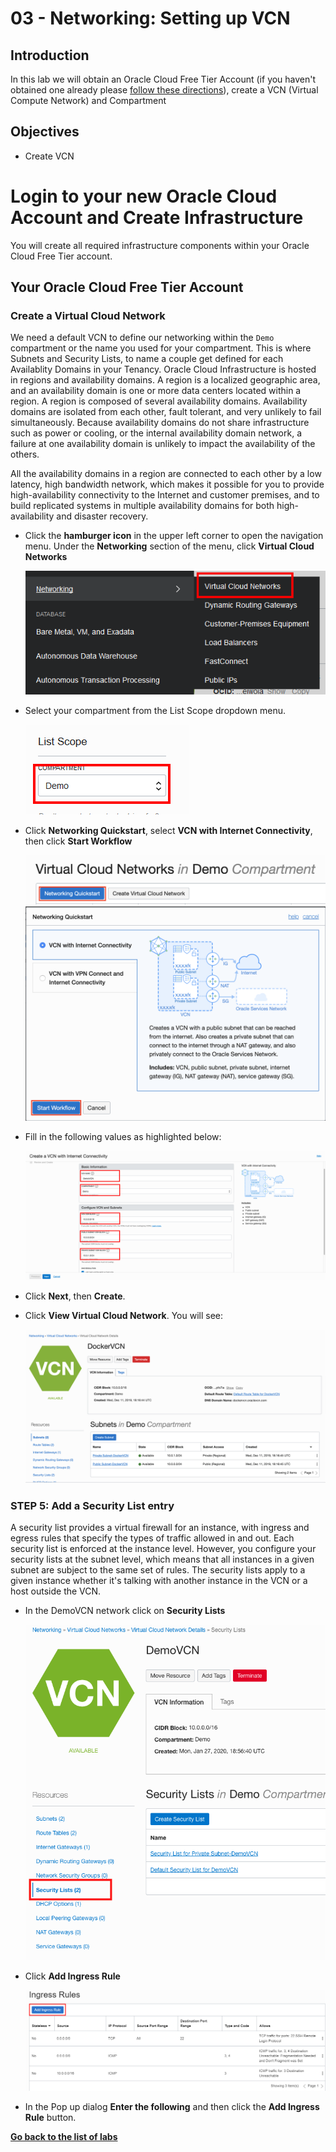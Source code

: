 # 03 - Networking: Setting up VCN

## Introduction
In this lab we will obtain an Oracle Cloud Free Tier Account (if you haven't obtained one already please [follow these directions](Intro.md)), create a VCN (Virtual Compute Network) and Compartment

## Objectives

- Create VCN

# Login to your new Oracle Cloud Account and Create Infrastructure

You will create all required infrastructure components within your Oracle Cloud Free Tier account.

## Your Oracle Cloud Free Tier Account


### Create a Virtual Cloud Network

We need a default VCN to define our networking within the `Demo` compartment or the name you used for your compartment. This is where Subnets and Security Lists, to name a couple get defined for each Availablity Domains in your Tenancy. Oracle Cloud Infrastructure is hosted in regions and availability domains. A region is a localized geographic area, and an availability domain is one or more data centers located within a region. A region is composed of several availability domains. Availability domains are isolated from each other, fault tolerant, and very unlikely to fail simultaneously. Because availability domains do not share infrastructure such as power or cooling, or the internal availability domain network, a failure at one availability domain is unlikely to impact the availability of the others.

All the availability domains in a region are connected to each other by a low latency, high bandwidth network, which makes it possible for you to provide high-availability connectivity to the Internet and customer premises, and to build replicated systems in multiple availability domains for both high-availability and disaster recovery.

- Click the **hamburger icon** in the upper left corner to open the navigation menu. Under the **Networking** section of the menu, click **Virtual Cloud Networks**

  ![](images/050Linux/10.PNG)

- Select your compartment from the List Scope dropdown menu.

  ![](images/050Linux/10a.png)

- Click **Networking Quickstart**, select **VCN with Internet Connectivity**, then click **Start Workflow**

  ![](images/050Linux/11u1.png)
  ![](images/050Linux/11u2.png)

- Fill in the following values as highlighted below:

  ![](images/050Linux/12u1.png)

- Click **Next**, then **Create**.

- Click **View Virtual Cloud Network**. You will see:

  ![](images/050Linux/13u1.PNG)

### **STEP 5**: Add a Security List entry

A security list provides a virtual firewall for an instance, with ingress and egress rules that specify the types of traffic allowed in and out. Each security list is enforced at the instance level. However, you configure your security lists at the subnet level, which means that all instances in a given subnet are subject to the same set of rules. The security lists apply to a given instance whether it's talking with another instance in the VCN or a host outside the VCN.

- In the DemoVCN network click on **Security Lists**

  ![](images/050Linux/16u1.PNG)

- Click **Add Ingress Rule**

  ![](images/050Linux/19.PNG)

- In the Pop up dialog **Enter the following** and then click the **Add Ingress Rule** button.


**[Go back to the list of labs](https://github.com/jgkwak/learning-library/blob/master/workshops/general/README.md)**
